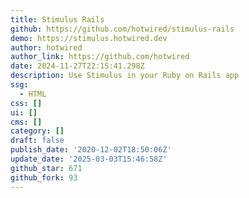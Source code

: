 ```yaml
---
title: Stimulus Rails
github: https://github.com/hotwired/stimulus-rails
demo: https://stimulus.hotwired.dev
author: hotwired
author_link: https://github.com/hotwired
date: 2024-11-27T22:15:41.298Z
description: Use Stimulus in your Ruby on Rails app
ssg:
  - HTML
css: []
ui: []
cms: []
category: []
draft: false
publish_date: '2020-12-02T18:50:06Z'
update_date: '2025-03-03T15:46:58Z'
github_star: 671
github_fork: 93
---
```

